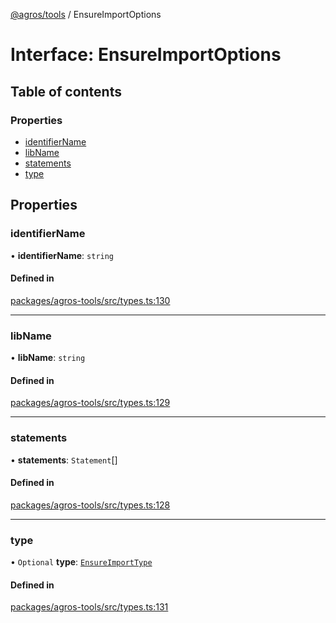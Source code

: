 [@agros/tools](../index.md) / EnsureImportOptions

# Interface: EnsureImportOptions

## Table of contents

### Properties

- [identifierName](EnsureImportOptions.md#identifiername)
- [libName](EnsureImportOptions.md#libname)
- [statements](EnsureImportOptions.md#statements)
- [type](EnsureImportOptions.md#type)

## Properties

### <a id="identifiername" name="identifiername"></a> identifierName

• **identifierName**: `string`

#### Defined in

[packages/agros-tools/src/types.ts:130](https://github.com/agrosjs/agros/blob/a599576/packages/agros-tools/src/types.ts#L130)

___

### <a id="libname" name="libname"></a> libName

• **libName**: `string`

#### Defined in

[packages/agros-tools/src/types.ts:129](https://github.com/agrosjs/agros/blob/a599576/packages/agros-tools/src/types.ts#L129)

___

### <a id="statements" name="statements"></a> statements

• **statements**: `Statement`[]

#### Defined in

[packages/agros-tools/src/types.ts:128](https://github.com/agrosjs/agros/blob/a599576/packages/agros-tools/src/types.ts#L128)

___

### <a id="type" name="type"></a> type

• `Optional` **type**: [`EnsureImportType`](../index.md#ensureimporttype)

#### Defined in

[packages/agros-tools/src/types.ts:131](https://github.com/agrosjs/agros/blob/a599576/packages/agros-tools/src/types.ts#L131)
